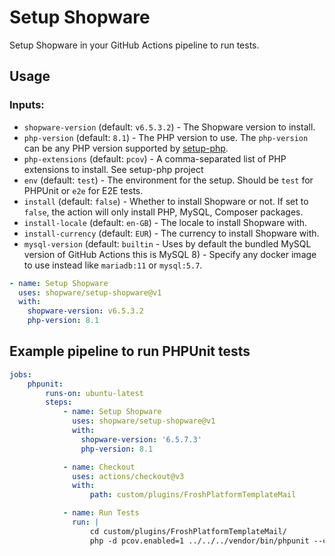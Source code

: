 # Setup Shopware

Setup Shopware in your GitHub Actions pipeline to run tests.

## Usage

### Inputs:

- `shopware-version` (default: `v6.5.3.2`) - The Shopware version to install.
- `php-version` (default: `8.1`) - The PHP version to use. The `php-version` can be any PHP version supported by [setup-php](https://github.com/shivammathur/setup-php).
- `php-extensions` (default: `pcov`) - A comma-separated list of PHP extensions to install. See setup-php project
- `env` (default: `test`) - The environment for the setup. Should be `test` for PHPUnit or `e2e` for E2E tests.
- `install` (default: `false`) - Whether to install Shopware or not. If set to `false`, the action will only install PHP, MySQL, Composer packages.
- `install-locale` (default: `en-GB`) - The locale to install Shopware with.
- `install-currency` (default: `EUR`) - The currency to install Shopware with.
- `mysql-version` (default: `builtin` - Uses by default the bundled MySQL version of GitHub Actions this is MySQL 8) - Specify any docker image to use instead like `mariadb:11` or `mysql:5.7`.

```yaml
- name: Setup Shopware
  uses: shopware/setup-shopware@v1
  with:
    shopware-version: v6.5.3.2
    php-version: 8.1
```

## Example pipeline to run PHPUnit tests

```yaml
jobs:
    phpunit:
        runs-on: ubuntu-latest
        steps:
            - name: Setup Shopware
              uses: shopware/setup-shopware@v1
              with:
                shopware-version: '6.5.7.3'
                php-version: 8.1

            - name: Checkout
              uses: actions/checkout@v3
              with:
                  path: custom/plugins/FroshPlatformTemplateMail

            - name: Run Tests
              run: |
                  cd custom/plugins/FroshPlatformTemplateMail/
                  php -d pcov.enabled=1 ../../../vendor/bin/phpunit --coverage-clover clover.xml

```

